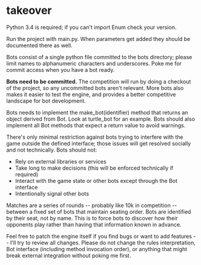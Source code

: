 takeover
========

Python 3.4 is required; if you can't import Enum check your version.

Run the project with main.py. When parameters get added they should be documented there as well.

Bots consist of a single python file committed to the bots directory; please limit names to alphanumeric characters and underscores. Poke me for commit access when you have a bot ready.

**Bots need to be committed.** The competition will run by doing a checkout of the project, so any uncommitted bots aren't relevant. More bots also makes it easier to test the engine, and provides a better competitive landscape for bot development.

Bots needs to implement the make_bot(identifier) method that returns an object derived from Bot. Look at turtle_bot for an example. Bots should also implement all Bot methods that expect a return value to avoid warnings.

There's only minimal restriction against bots trying to interfere with the game outside the defined interface; those issues will get resolved socially and not technically. Bots should not:
* Rely on external libraries or services
* Take long to make decisions (this will be enforced technically if required)
* Interact with the game state or other bots except through the Bot interface
* Intentionally signal other bots

Matches are a series of rounds -- probably like 10k in competition -- between a fixed set of bots that maintain seating order. Bots are identified by their seat, not by name. This is to force bots to discover how their opponents play rather than having that information known in advance.

Feel free to patch the engine itself if you find bugs or want to add features -- I'll try to review all changes. Please do not change the rules interpretation, Bot interface (including method invocation order), or anything that might break external integration without poking me first.

